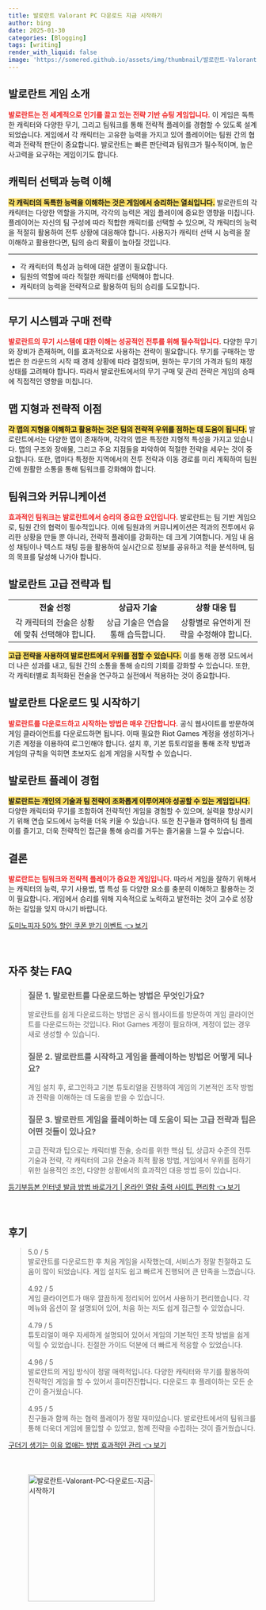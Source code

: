 ```yaml
---
title: 발로란트 Valorant PC 다운로드 지금 시작하기
author: bing
date: 2025-01-30
categories: [Blogging]
tags: [writing]
render_with_liquid: false
image: 'https://somered.github.io/assets/img/thumbnail/발로란트-Valorant-PC-다운로드-지금-시작하기.webp'
---
```



<h2 id='발로란트_게임_소개'>발로란트 게임 소개</h2>

<p><b><span style="color: #ee2323;">발로란트는 전 세계적으로 인기를 끌고 있는 전략 기반 슈팅 게임입니다.</span></b> 이 게임은 독특한 캐릭터와 다양한 무기, 그리고 팀워크를 통해 전략적 플레이를 경험할 수 있도록 설계되었습니다. 게임에서 각 캐릭터는 고유한 능력을 가지고 있어 플레이어는 팀원 간의 협력과 전략적 판단이 중요합니다. 발로란트는 빠른 판단력과 팀워크가 필수적이며, 높은 사고력을 요구하는 게임이기도 합니다.</p>

<h2 id='캐릭터_선택과_능력_이해'>캐릭터 선택과 능력 이해</h2>

<p><b><span style="background-color: #ffe066;">각 캐릭터의 독특한 능력을 이해하는 것은 게임에서 승리하는 열쇠입니다.</span></b> 발로란트의 각 캐릭터는 다양한 역할을 가지며, 각각의 능력은 게임 플레이에 중요한 영향을 미칩니다. 플레이어는 자신의 팀 구성에 따라 적합한 캐릭터를 선택할 수 있으며, 각 캐릭터의 능력을 적절히 활용하여 전투 상황에 대응해야 합니다. 사용자가 캐릭터 선택 시 능력을 잘 이해하고 활용한다면, 팀의 승리 확률이 높아질 것입니다.</p>

<hr />

<ul>
    <li>각 캐릭터의 특성과 능력에 대한 설명이 필요합니다.</li>
    <li>팀원의 역할에 따라 적절한 캐릭터를 선택해야 합니다.</li>
    <li>캐릭터의 능력을 전략적으로 활용하여 팀의 승리를 도모합니다.</li>
</ul>

<hr />

<h2 id='무기_시스템과_구매_전략'>무기 시스템과 구매 전략</h2>

<p><b><span style="color: #ee2323;">발로란트의 무기 시스템에 대한 이해는 성공적인 전투를 위해 필수적입니다.</span></b> 다양한 무기와 장비가 존재하며, 이를 효과적으로 사용하는 전략이 필요합니다. 무기를 구매하는 방법은 한 라운드의 시작 때 경제 상황에 따라 결정되며, 원하는 무기의 가격과 팀의 재정 상태를 고려해야 합니다. 따라서 발로란트에서의 무기 구매 및 관리 전략은 게임의 승패에 직접적인 영향을 미칩니다.</p>

<h2 id='맵_지형과_전략적_이점'>맵 지형과 전략적 이점</h2>

<p><b><span style="background-color: #ffe066;">각 맵의 지형을 이해하고 활용하는 것은 팀의 전략적 우위를 점하는 데 도움이 됩니다.</span></b> 발로란트에서는 다양한 맵이 존재하며, 각각의 맵은 특정한 지형적 특성을 가지고 있습니다. 맵의 구조와 장애물, 그리고 주요 지점들을 파악하여 적절한 전략을 세우는 것이 중요합니다. 또한, 맵마다 특정한 지역에서의 전투 전략과 이동 경로를 미리 계획하여 팀원 간에 원활한 소통을 통해 팀워크를 강화해야 합니다.</p>

<h2 id='팀워크와_커뮤니케이션'>팀워크와 커뮤니케이션</h2>

<p><b><span style="color: #ee2323;">효과적인 팀워크는 발로란트에서 승리의 중요한 요인입니다.</span></b> 발로란트는 팀 기반 게임으로, 팀원 간의 협력이 필수적입니다. 이에 팀원과의 커뮤니케이션은 적과의 전투에서 유리한 상황을 만들 뿐 아니라, 전략적 플레이를 강화하는 데 크게 기여합니다. 게임 내 음성 채팅이나 텍스트 채팅 등을 활용하여 실시간으로 정보를 공유하고 적을 분석하며, 팀의 목표를 달성해 나가야 합니다.</p>

<h2 id='발로란트_고급_전략과_팁'>발로란트 고급 전략과 팁</h2>

<table>
    <tr>
        <td style="text-align: center; height: 17px;"><b>전술 선정</b></td>
        <td style="text-align: center; height: 17px;"><b>상급자 기술</b></td>
        <td style="text-align: center; height: 17px;"><b>상황 대응 팁</b></td>
    </tr>
    <tr>
        <td style="text-align: center; height: 17px;">각 캐릭터의 전술은 상황에 맞춰 선택해야 합니다.</td>
        <td style="text-align: center; height: 17px;">상급 기술은 연습을 통해 습득합니다.</td>
        <td style="text-align: center; height: 17px;">상황별로 유연하게 전략을 수정해야 합니다.</td>
    </tr>
</table>

<p><b><span style="background-color: #ffe066;">고급 전략을 사용하여 발로란트에서 우위를 점할 수 있습니다.</span></b> 이를 통해 경쟁 모드에서 더 나은 성과를 내고, 팀원 간의 소통을 통해 승리의 기회를 강화할 수 있습니다. 또한, 각 캐릭터별로 최적화된 전술을 연구하고 실전에서 적용하는 것이 중요합니다.</p>

<h2 id='자주_묻는_질문'>발로란트 다운로드 및 시작하기</h2>

<p><b><span style="color: #ee2323;">발로란트를 다운로드하고 시작하는 방법은 매우 간단합니다.</span></b> 공식 웹사이트를 방문하여 게임 클라이언트를 다운로드하면 됩니다. 이때 필요한 Riot Games 계정을 생성하거나 기존 계정을 이용하여 로그인해야 합니다. 설치 후, 기본 튜토리얼을 통해 조작 방법과 게임의 규칙을 익히면 초보자도 쉽게 게임을 시작할 수 있습니다.</p>

<h2 id='발로란트_플레이_경험'>발로란트 플레이 경험</h2>

<p><b><span style="background-color: #ffe066;">발로란트는 개인의 기술과 팀 전략이 조화롭게 이루어져야 성공할 수 있는 게임입니다.</span></b> 다양한 캐릭터와 무기를 조합하여 전략적인 게임을 경험할 수 있으며, 실력을 향상시키기 위해 연습 모드에서 능력을 더욱 키울 수 있습니다. 또한 친구들과 협력하여 팀 플레이를 즐기고, 더욱 전략적인 접근을 통해 승리를 거두는 즐거움을 느낄 수 있습니다.</p>

<h2 id='결론'>결론</h2>

<p><b><span style="color: #ee2323;">발로란트는 팀워크와 전략적 플레이가 중요한 게임입니다.</span></b> 따라서 게임을 잘하기 위해서는 캐릭터의 능력, 무기 사용법, 맵 특성 등 다양한 요소를 충분히 이해하고 활용하는 것이 필요합니다. 게임에서 승리를 위해 지속적으로 노력하고 발전하는 것이 고수로 성장하는 길임을 잊지 마시기 바랍니다.</p>


<p><a class="click-button" title="도미노피자 50% 할인 쿠폰 받기 이벤트" href="https://somered.github.io/posts/%EB%8F%84%EB%AF%B8%EB%85%B8%ED%94%BC%EC%9E%90-50-%ED%95%A0%EC%9D%B8-%EC%BF%A0%ED%8F%B0-%EB%B0%9B%EA%B8%B0-%EC%9D%B4%EB%B2%A4%ED%8A%B8/" rel="dofollow">도미노피자 50% 할인 쿠폰 받기 이벤트 👈 보기</a></p><br>
<h2 id='자주_찾는_FAQ'>자주 찾는 FAQ</h2>
<div itemscope="" itemtype="https://schema.org/FAQPage"> 
<blockquote> 
<div itemscope="" itemprop="mainEntity" itemtype="https://schema.org/Question"> 
<h3 itemprop="name">질문 1. 발로란트를 다운로드하는 방법은 무엇인가요?</h3> 
<div itemscope="" itemprop="acceptedAnswer" itemtype="https://schema.org/Answer"> 
<span itemprop="text"> 
<p>발로란트를 쉽게 다운로드하는 방법은 공식 웹사이트를 방문하여 게임 클라이언트를 다운로드하는 것입니다. Riot Games 계정이 필요하며, 계정이 없는 경우 새로 생성할 수 있습니다.</p> 
</span> 
</div> 
</div> 
<div itemscope="" itemprop="mainEntity" itemtype="https://schema.org/Question"> 
<h3 itemprop="name">질문 2. 발로란트를 시작하고 게임을 플레이하는 방법은 어떻게 되나요?</h3> 
<div itemscope="" itemprop="acceptedAnswer" itemtype="https://schema.org/Answer"> 
<span itemprop="text"> 
<p>게임 설치 후, 로그인하고 기본 튜토리얼을 진행하여 게임의 기본적인 조작 방법과 전략을 이해하는 데 도움을 받을 수 있습니다.</p> 
</span> 
</div> 
</div> 
<div itemscope="" itemprop="mainEntity" itemtype="https://schema.org/Question"> 
<h3 itemprop="name">질문 3. 발로란트 게임을 플레이하는 데 도움이 되는 고급 전략과 팁은 어떤 것들이 있나요?</h3> 
<div itemscope="" itemprop="acceptedAnswer" itemtype="https://schema.org/Answer"> 
<span itemprop="text"> 
<p>고급 전략과 팁으로는 캐릭터별 전술, 승리를 위한 핵심 팁, 상급자 수준의 전투 기술과 전략, 각 캐릭터의 고유 전술과 최적 활용 방법, 게임에서 우위를 점하기 위한 실용적인 조언, 다양한 상황에서의 효과적인 대응 방법 등이 있습니다.</p> 
</span> 
</div> 
</div> 
</blockquote> 
</div>
<p><a class="click-button" title="등기부등본 인터넷 발급 방법 바로가기 | 온라인 열람 출력 사이트 편리함" href="https://somered.github.io/posts/%EB%93%B1%EA%B8%B0%EB%B6%80%EB%93%B1%EB%B3%B8-%EC%9D%B8%ED%84%B0%EB%84%B7-%EB%B0%9C%EA%B8%89-%EB%B0%A9%EB%B2%95-%EB%B0%94%EB%A1%9C%EA%B0%80%EA%B8%B0-%EC%98%A8%EB%9D%BC%EC%9D%B8-%EC%97%B4%EB%9E%8C-%EC%B6%9C%EB%A0%A5-%EC%82%AC%EC%9D%B4%ED%8A%B8-%ED%8E%B8%EB%A6%AC%ED%95%A8/" rel="dofollow">등기부등본 인터넷 발급 방법 바로가기 | 온라인 열람 출력 사이트 편리함 👈 보기</a></p><br>
<h2 id='후기'>후기</h2>
<div itemscope itemtype="https://schema.org/Product">
  <blockquote>
  <div itemprop="review" itemscope itemtype="https://schema.org/Review">
      <div itemprop="reviewRating" itemscope itemtype="https://schema.org/Rating"> <span itemprop="ratingValue">5.0</span> / <span itemprop="bestRating">5</span> </div>
      <span itemprop="reviewBody">발로란트를 다운로드한 후 처음 게임을 시작했는데, 서비스가 정말 친절하고 도움이 많이 되었습니다. 게임 설치도 쉽고 빠르게 진행되어 큰 만족을 느꼈습니다.</span>
  </div>
  <br>
  <div itemprop="review" itemscope itemtype="https://schema.org/Review">
      <div itemprop="reviewRating" itemscope itemtype="https://schema.org/Rating"> <span itemprop="ratingValue">4.92</span> / <span itemprop="bestRating">5</span> </div>
      <span itemprop="reviewBody">게임 클라이언트가 매우 깔끔하게 정리되어 있어서 사용하기 편리했습니다. 각 메뉴와 옵션이 잘 설명되어 있어, 처음 하는 저도 쉽게 접근할 수 있었습니다.</span>
  </div>
  <br>
  <div itemprop="review" itemscope itemtype="https://schema.org/Review">
      <div itemprop="reviewRating" itemscope itemtype="https://schema.org/Rating"> <span itemprop="ratingValue">4.79</span> / <span itemprop="bestRating">5</span> </div>
      <span itemprop="reviewBody">튜토리얼이 매우 자세하게 설명되어 있어서 게임의 기본적인 조작 방법을 쉽게 익힐 수 있었습니다. 친절한 가이드 덕분에 더 빠르게 적응할 수 있었습니다.</span>
  </div>
  <br>
  <div itemprop="review" itemscope itemtype="https://schema.org/Review">
      <div itemprop="reviewRating" itemscope itemtype="https://schema.org/Rating"> <span itemprop="ratingValue">4.96</span> / <span itemprop="bestRating">5</span> </div>
      <span itemprop="reviewBody">발로란트의 게임 방식이 정말 매력적입니다. 다양한 캐릭터와 무기를 활용하여 전략적인 게임을 할 수 있어서 흥미진진합니다. 다운로드 후 플레이하는 모든 순간이 즐거웠습니다.</span>
  </div>
  <br>
  <div itemprop="review" itemscope itemtype="https://schema.org/Review">
      <div itemprop="reviewRating" itemscope itemtype="https://schema.org/Rating"> <span itemprop="ratingValue">4.95</span> / <span itemprop="bestRating">5</span> </div>
      <span itemprop="reviewBody">친구들과 함께 하는 협력 플레이가 정말 재미있습니다. 발로란트에서의 팀워크를 통해 더욱더 게임에 몰입할 수 있었고, 함께 전략을 수립하는 것이 즐거웠습니다.</span>
  </div>
  </blockquote>
</div>
<p><a class="click-button" title="구더기 생기는 이유 없애는 방법 효과적인 관리" href="https://somered.github.io/posts/%EA%B5%AC%EB%8D%94%EA%B8%B0-%EC%83%9D%EA%B8%B0%EB%8A%94-%EC%9D%B4%EC%9C%A0-%EC%97%86%EC%95%A0%EB%8A%94-%EB%B0%A9%EB%B2%95-%ED%9A%A8%EA%B3%BC%EC%A0%81%EC%9D%B8-%EA%B4%80%EB%A6%AC/" rel="dofollow">구더기 생기는 이유 없애는 방법 효과적인 관리 👈 보기</a></p><br>
<figure class="image"><img src="https://somered.github.io/assets/img/thumbnail/발로란트-Valorant-PC-다운로드-지금-시작하기.webp" alt="발로란트-Valorant-PC-다운로드-지금-시작하기" width="256" height="256"></figure>